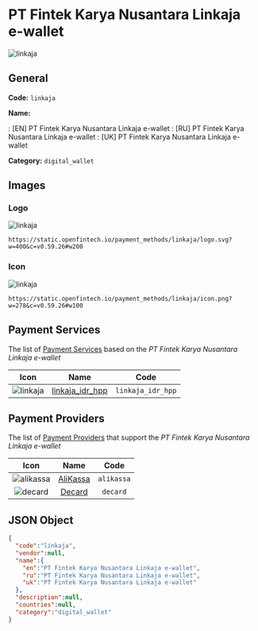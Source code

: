 
# PT Fintek Karya Nusantara Linkaja e-wallet 
![linkaja](https://static.openfintech.io/payment_methods/linkaja/logo.svg?w=400&c=v0.59.26#w200)  

## General 
**Code:** `linkaja` 
 
**Name:** 
 
:	[EN] PT Fintek Karya Nusantara Linkaja e-wallet 
:	[RU] PT Fintek Karya Nusantara Linkaja e-wallet 
:	[UK] PT Fintek Karya Nusantara Linkaja e-wallet 
 
**Category:** `digital_wallet` 
 

## Images 

### Logo 
![linkaja](https://static.openfintech.io/payment_methods/linkaja/logo.svg?w=400&c=v0.59.26#w200)  

```
https://static.openfintech.io/payment_methods/linkaja/logo.svg?w=400&c=v0.59.26#w200
```  

### Icon 
![linkaja](https://static.openfintech.io/payment_methods/linkaja/icon.png?w=278&c=v0.59.26#w100)  

```
https://static.openfintech.io/payment_methods/linkaja/icon.png?w=278&c=v0.59.26#w100
```  

## Payment Services 
 
The list of [Payment Services](/payment-services/) based on the _PT Fintek Karya Nusantara Linkaja e-wallet_ 

|Icon|Name|Code| 
|:---:|:---:|:---:| 
|![linkaja](https://static.openfintech.io/payment_methods/linkaja/icon.png?w=278&c=v0.59.26#w100) |[linkaja_idr_hpp](/payment-services/linkaja_idr_hpp/)|`linkaja_idr_hpp`| 
 

## Payment Providers 
 
The list of [Payment Providers](/payment-providers/) that support the _PT Fintek Karya Nusantara Linkaja e-wallet_ 

|Icon|Name|Code| 
|:---:|:---:|:---:| 
|![alikassa](https://static.openfintech.io/payment_providers/alikassa/icon.svg?w=278&c=v0.59.26#w100) |[AliKassa](/payment-providers/alikassa/)|`alikassa`| 
|![decard](https://static.openfintech.io/payment_providers/decard/icon.svg?w=278&c=v0.59.26#w100) |[Decard](/payment-providers/decard/)|`decard`| 
 

## JSON Object 

```json
{
  "code":"linkaja",
  "vendor":null,
  "name":{
    "en":"PT Fintek Karya Nusantara Linkaja e-wallet",
    "ru":"PT Fintek Karya Nusantara Linkaja e-wallet",
    "uk":"PT Fintek Karya Nusantara Linkaja e-wallet"
  },
  "description":null,
  "countries":null,
  "category":"digital_wallet"
}
```  
